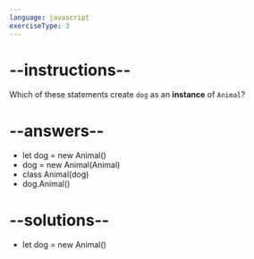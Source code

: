 ```yaml
---
language: javascript
exerciseType: 3
---
```


# --instructions--

Which of these statements create `dog` as an __instance__ of `Animal`?

# --answers--

- let dog = new Animal()
- dog = new Animal(Animal)
- class Animal(dog)
- dog.Animal()

# --solutions--

- let dog = new Animal()

